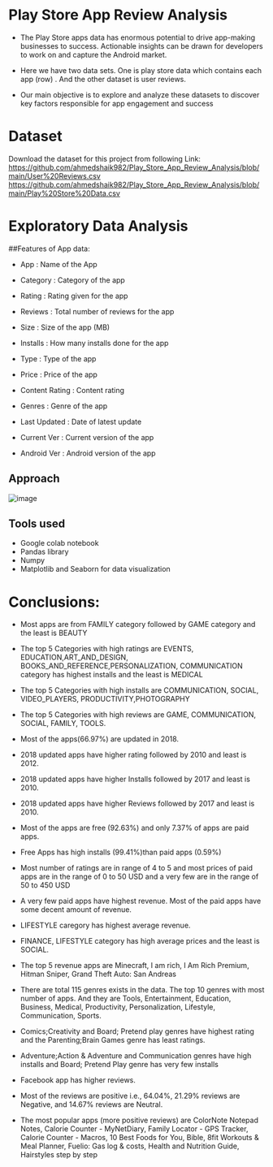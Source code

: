 # Play Store App Review Analysis

* The Play Store apps data has enormous potential to drive app-making businesses to success. Actionable insights can be drawn for developers to work on and capture the Android market.

* Here we have two data sets. One is play store data which contains each app (row) . And the other dataset is user reviews.

* Our main objective is to explore and analyze these datasets to discover key factors responsible for app engagement and success


# Dataset
Download the dataset for this project from following Link:
https://github.com/ahmedshaik982/Play_Store_App_Review_Analysis/blob/main/User%20Reviews.csv
https://github.com/ahmedshaik982/Play_Store_App_Review_Analysis/blob/main/Play%20Store%20Data.csv



# Exploratory Data Analysis
##Features of App data:

* App : Name of the App

* Category : Category of the app

* Rating : Rating given for the app

* Reviews : Total number of reviews for the app

* Size : Size of the app (MB)

* Installs : How many installs done for the app

* Type : Type of the app

* Price : Price of the app

* Content Rating : Content rating

* Genres : Genre of the app

* Last Updated : Date of latest update

* Current Ver : Current version of the app

* Android Ver : Android version of the app



## Approach
![image](https://user-images.githubusercontent.com/117965293/209427425-8219e16b-5547-4c04-96eb-70e03ce3ba5b.png)
## Tools used
* Google colab notebook
* Pandas library
* Numpy
* Matplotlib and Seaborn for data visualization








# Conclusions:
* Most apps are from FAMILY category followed by GAME category and the least is BEAUTY

* The top 5 Categories with high ratings are EVENTS, EDUCATION,ART_AND_DESIGN, BOOKS_AND_REFERENCE,PERSONALIZATION, COMMUNICATION category has highest installs and the least is MEDICAL

* The top 5 Categories with high installs are COMMUNICATION, SOCIAL, VIDEO_PLAYERS, PRODUCTIVITY,PHOTOGRAPHY

* The top 5 Categories with high reviews are GAME, COMMUNICATION, SOCIAL, FAMILY, TOOLS.

* Most of the apps(66.97%) are updated in 2018.

* 2018 updated apps have higher rating followed by 2010 and least is 2012.

* 2018 updated apps have higher Installs followed by 2017 and least is 2010.

* 2018 updated apps have higher Reviews followed by 2017 and least is 2010.

* Most of the apps are free (92.63%) and only 7.37% of apps are paid apps.

* Free Apps has high installs (99.41%)than paid apps (0.59%)

* Most number of ratings are in range of 4 to 5 and most prices of paid apps are in the range of 0 to 50 USD and a very few are in the range of 50 to 450 USD

* A very few paid apps have highest revenue. Most of the paid apps have some decent amount of revenue.

* LIFESTYLE caregory has highest average revenue.

* FINANCE, LIFESTYLE category has high average prices and the least is SOCIAL.

* The top 5 revenue apps are Minecraft, I am rich, I Am Rich Premium, Hitman Sniper, Grand Theft Auto: San Andreas

* There are total 115 genres exists in the data. The top 10 genres with most number of apps. And they are Tools, Entertainment, Education, Business, Medical, Productivity, Personalization, Lifestyle, Communication, Sports.

* Comics;Creativity and Board; Pretend play genres have highest rating and the Parenting;Brain Games genre has least ratings.

* Adventure;Action & Adventure and Communication genres have high installs and Board; Pretend Play genre has very few installs

* Facebook app has higher reviews.

* Most of the reviews are positive i.e., 64.04%, 21.29% reviews are Negative, and 14.67% reviews are Neutral.

* The most popular apps (more positive reviews) are ColorNote Notepad Notes, Calorie Counter - MyNetDiary, Family Locator - GPS Tracker, Calorie Counter - Macros, 10 Best Foods for You, Bible, 8fit Workouts & Meal Planner, Fuelio: Gas log & costs, Health and Nutrition Guide, Hairstyles step by step














